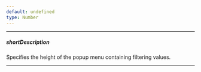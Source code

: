 ```yaml
---
default: undefined
type: Number
---
```

---
##### shortDescription
Specifies the height of the popup menu containing filtering values.

---
